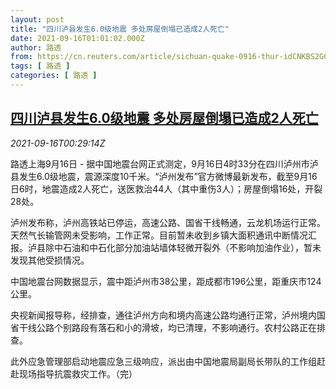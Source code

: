 ```yaml
---
layout: post
title: "四川泸县发生6.0级地震 多处房屋倒塌已造成2人死亡"
date: 2021-09-16T01:01:02.000Z
author: 路透
from: https://cn.reuters.com/article/sichuan-quake-0916-thur-idCNKBS2GC01E
tags: [ 路透 ]
categories: [ 路透 ]
---
```

<!--1631754062000-->
[四川泸县发生6.0级地震 多处房屋倒塌已造成2人死亡](https://cn.reuters.com/article/sichuan-quake-0916-thur-idCNKBS2GC01E)
------

<div>
<div><i>2021-09-16T00:29:14Z</i></div><p>路透上海9月16日 - 据中国地震台网正式测定，9月16日4时33分在四川泸州市泸县发生6.0级地震，震源深度10千米。“泸州发布”官方微博最新发布，截至9月16日6时，地震造成2人死亡，送医救治44人（其中重伤3人）；房屋倒塌16处，开裂28处。</p><p>泸州发布称，泸州高铁站已停运，高速公路、国省干线畅通，云龙机场运行正常。天然气长输管网未受影响，工作正常。目前暂未收到乡镇大面积通讯中断情况汇报。泸县除中石油和中石化部分加油站墙体轻微开裂外（不影响加油作业），暂未发现其他受损情况。</p><p>中国地震台网数据显示，震中距泸州市38公里，距成都市196公里，距重庆市124公里。</p><p>央视新闻报导称，经排查，通往泸州方向和境内高速公路均通行正常，泸州境内国省干线公路个别路段有落石和小的滑坡，均已清理，不影响通行。农村公路正在排查。</p><p>此外应急管理部启动地震应急三级响应，派出由中国地震局副局长带队的工作组赶赴现场指导抗震救灾工作。（完）</p>
</div>
